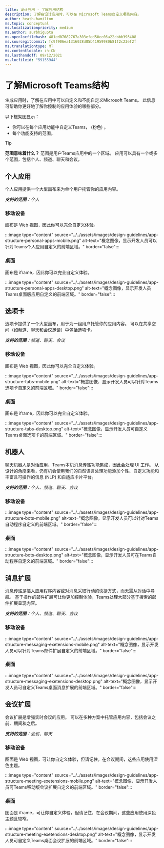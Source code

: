 ```yaml
---
title: 设计应用 - 了解应用结构
description: 了解在设计应用时，可以在 Microsoft Teams自定义哪些内容。
author: heath-hamilton
ms.topic: conceptual
ms.localizationpriority: medium
ms.author: surbhigupta
ms.openlocfilehash: 481ed07682767a303efed50ec06a22cbbb393408
ms.sourcegitcommit: fc9f906ea1316028d85b41959980b81f2c23ef2f
ms.translationtype: MT
ms.contentlocale: zh-CN
ms.lasthandoff: 09/12/2021
ms.locfileid: "59155944"
---
```

# <a name="understand-the-microsoft-teams-app-structure"></a>了解Microsoft Teams结构

生成应用时，了解在应用中可以自定义和不能自定义Microsoft Teams。 此信息可帮助你更好地了解你控制的应用体验的哪些部分。

以下框架图显示：

* 你可以在每个应用功能中自定义Teams， (粉色) 。
* 每个功能支持的范围。

> [!TIP]
> **范围意味着什么？** 范围是用户Teams应用中的一个区域。 应用可以具有一个或多个范围，包括个人、频道、聊天和会议。

## <a name="personal-apps"></a>个人应用

个人应用提供一个大型画布来为单个用户托管你的应用内容。

***支持的范围**：个人*

### <a name="mobile"></a>移动设备

画布是 Web 视图，因此你可以完全自定义体验。

:::image type="content" source="../../assets/images/design-guidelines/app-structure-personal-apps-mobile.png" alt-text="概念图像，显示开发人员可以针对Teams个人应用自定义的前端区域。" border="false":::

### <a name="desktop"></a>桌面

画布是 iframe，因此你可以完全自定义体验。

:::image type="content" source="../../assets/images/design-guidelines/app-structure-personal-apps-desktop.png" alt-text="概念图像，显示开发人员Teams桌面版应用自定义的前端区域。" border="false":::

## <a name="tabs"></a>选项卡

选项卡提供了一个大型画布，用于为一组用户托管你的应用内容。 可以在共享空间（如频道、聊天和会议邀请）中包括选项卡。

***支持的范围**：频道、聊天、会议*

### <a name="mobile"></a>移动设备

画布是 Web 视图，因此你可以完全自定义体验。

:::image type="content" source="../../assets/images/design-guidelines/app-structure-tabs-mobile.png" alt-text="概念图像，显示开发人员可以针对Teams选项卡自定义的前端区域。" border="false":::

### <a name="desktop"></a>桌面

画布是 iframe，因此你可以完全自定义体验。

:::image type="content" source="../../assets/images/design-guidelines/app-structure-tabs-desktop.png" alt-text="概念图像，显示开发人员可自定义Teams桌面选项卡的前端区域。" border="false":::

## <a name="bots"></a>机器人

聊天机器人是对话应用，Teams本机消息传递功能集成，因此会处理 UI 工作。 从设计的角度来看，仍有机会使用我们的自然语言处理功能添加个性、自定义功能和丰富且可操作的信息 (NLP) 和自适应卡片平台。

***支持的范围**：个人、频道、聊天、会议*

### <a name="mobile"></a>移动设备

:::image type="content" source="../../assets/images/design-guidelines/app-structure-bots-mobile.png" alt-text="概念图像，显示开发人员可以针对Teams自动程序自定义的前端区域。" border="false":::

### <a name="desktop"></a>桌面

:::image type="content" source="../../assets/images/design-guidelines/app-structure-bots-desktop.png" alt-text="概念图像，显示开发人员可在Teams自动程序自定义的前端区域。" border="false":::

## <a name="messaging-extensions"></a>消息扩展

消息传递是插入应用程序内容或对消息采取行动的快捷方式，而无需从对话中导航。 基于操作的邮件扩展可让你更加控制体验，Teams处理大部分基于搜索的邮件扩展呈现内容。

***支持的范围**：个人、频道、聊天、会议*

### <a name="mobile"></a>移动设备

:::image type="content" source="../../assets/images/design-guidelines/app-structure-messaging-exetensions-mobile.png" alt-text="概念图像，显示开发人员可以针对Teams邮件扩展自定义的前端区域。" border="false":::

### <a name="desktop"></a>桌面

:::image type="content" source="../../assets/images/design-guidelines/app-structure-messaging-exetensions-desktop.png" alt-text="概念图像，显示开发人员可自定义Teams桌面消息扩展的前端区域。" border="false":::

## <a name="meeting-extensions"></a>会议扩展

会议扩展是增强实时会议的应用。 可以在多种方案中托管应用内容，包括会议之前、期间和之后。

***支持的范围**：会议、聊天*

### <a name="mobile"></a>移动设备

图面是 Web 视图，可让你自定义体验，但请记住，在会议期间，这些应用使用深色主题。

:::image type="content" source="../../assets/images/design-guidelines/app-structure-meeting-exetensions-mobile.png" alt-text="概念图像，显示开发人员可Teams移动版会议扩展自定义的前端区域。" border="false":::

### <a name="desktop"></a>桌面

图面是 iframe，可让你自定义体验，但请记住，在会议期间，这些应用使用深色主题且较窄。

:::image type="content" source="../../assets/images/design-guidelines/app-structure-meeting-exetensions-desktop.png" alt-text="概念图像，显示开发人员可自定义Teams桌面会议扩展的前端区域。" border="false":::
